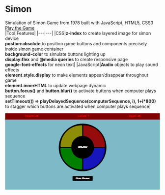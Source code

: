 # Simon
Simulation of Simon Game from 1978 built with JavaScript, HTML5, CSS3<br>
[Play the Game](https://fquinn454.github.io/simon/)<br>
|Tool|Features|
|---|---|
|CSS|**z-index** to create layered image for simon device<br>**postion:absolute** to position game buttons and components precisely inside simon game container<br> **background-color** to simulate buttons lighting up<br>**display:flex** and **@media queries** to create responsive page<br>**google-font-effects** for neon text|
|JavaScript|**Audio** objects to play sound effects<br>**element.style.display** to make elements appear/disappear throughout game<br>**element.innerHTML** to update webpage dynamic<br>**button.focus()** and **button.blur()** to activate buttons when computer plays sequence<br>**setTimeout(() => playDelayedSequence(computerSequence, i), 1+i*800)** to stagger which buttons are activated when computer plays sequence|

![Simon Game Demo](demo.gif)

